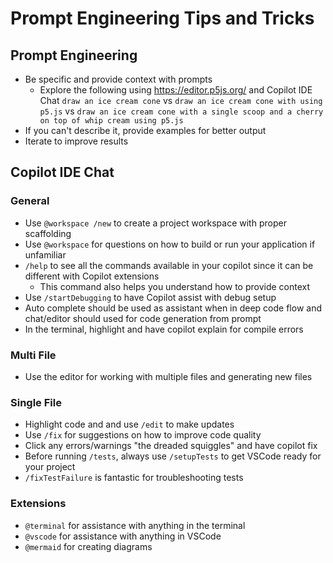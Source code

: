 # Prompt Engineering Tips and Tricks
## Prompt Engineering
- Be specific and provide context with prompts
	- Explore the following using https://editor.p5js.org/ and Copilot IDE Chat
`draw an ice cream cone` 
vs
`draw an ice cream cone with using p5.js`
vs
`draw an ice cream cone with a single scoop and a cherry on top of whip cream using p5.js`
- If you can't describe it, provide examples for better output
- Iterate to improve results

## Copilot IDE Chat
### General
- Use `@workspace /new` to create a project workspace with proper scaffolding
- Use `@workspace` for questions on how to build or run your application if unfamiliar
- `/help` to see all the commands available in your copilot since it can be different with Copilot extensions
	- This command also helps you understand how to provide context
- Use `/startDebugging` to have Copilot assist with debug setup
- Auto complete should be used as assistant when in deep code flow and chat/editor should used for code generation from prompt
- In the terminal, highlight and have copilot explain for compile errors

### Multi File
- Use the editor for working with multiple files and generating new files

### Single File
- Highlight code and and use `/edit` to make updates
- Use `/fix` for suggestions on how to improve code quality
- Click any errors/warnings "the dreaded squiggles" and have copilot fix
- Before running `/tests`, always use `/setupTests` to get VSCode ready for your project
- `/fixTestFailure` is fantastic for troubleshooting tests

### Extensions
- `@terminal` for assistance with anything in the terminal
- `@vscode` for assistance with anything in VSCode
- `@mermaid` for creating diagrams


